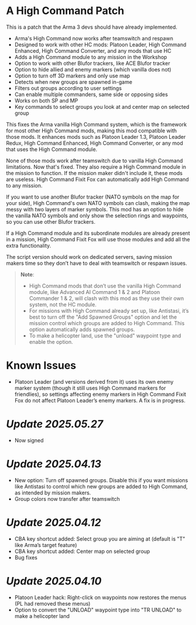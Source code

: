 # A High Command Patch

This is a patch that the Arma 3 devs should have already implemented.

- Arma's High Command now works after teamswitch and respawn
- Designed to work with other HC mods: Platoon Leader, High Command Enhanced, High Command Converter, and any mods that use HC
- Adds a High Command module to any mission in the Workshop
- Option to work with other Blufor trackers, like ACE Blufor tracker
- Option to hide allied and enemy markers (which vanilla does not)
- Option to turn off 3D markers and only use map
- Detects when new groups are spawned in-game
- Filters out groups according to user settings
- Can enable multiple commanders, same side or opposing sides
- Works on both SP and MP
- Key commands to select groups you look at and center map on selected group

This fixes the Arma vanilla High Command system, which is the framework for most other High Command mods, making this mod compatible with those mods. It enhances mods such as Platoon Leader 1.3, Platoon Leader Redux, High Command Enhanced, High Command Converter, or any mod that uses the High Command module.

None of those mods work after teamswitch due to vanilla High Command limitations. Now that's fixed. They also require a High Command module in the mission to function. If the mission maker didn't include it, these mods are useless. High Command Fixit Fox can automatically add High Command to any mission.

If you want to use another Blufor tracker (NATO symbols on the map for your side), High Command's own NATO symbols can clash, making the map messy with two layers of marker symbols. This mod has an option to hide the vanilla NATO symbols and only show the selection rings and waypoints, so you can use other Blufor trackers.

If a High Command module and its subordinate modules are already present in a mission, High Command Fixit Fox will use those modules and add all the extra functionality.

The script version should work on dedicated servers, saving mission makers time so they don’t have to deal with teamswitch or respawn issues.

> **Note**: 
> - High Command mods that don’t use the vanilla High Command module, like Advanced AI Command 1 & 2 and Platoon Commander 1 & 2, will clash with this mod as they use their own system, not the HC module.
> - For missions with High Command already set up, like Antistasi, it’s best to turn off the "Add Spawned Groups" option and let the mission control which groups are added to High Command. This option automatically adds spawned groups.
> - To make a helicopter land, use the "unload" waypoint type and enable the option.

# Known Issues
- Platoon Leader (and versions derived from it) uses its own enemy marker system (though it still uses High Command markers for friendlies), so settings affecting enemy markers in High Command Fixit Fox do not affect Platoon Leader’s enemy markers. A fix is in progress.

# *Update 2025.05.27*
- Now signed

# *Update 2025.04.13*
- New option: Turn off spawned groups. Disable this if you want missions like Antistasi to control which new groups are added to High Command, as intended by mission makers.
- Group colors now transfer after teamswitch

# *Update 2025.04.12*
- CBA key shortcut added: Select group you are aiming at (default is "T" like Arma’s target feature)
- CBA key shortcut added: Center map on selected group
- Bug fixes

# *Update 2025.04.10*
- Platoon Leader hack: Right-click on waypoints now restores the menus (PL had removed these menus)
- Option to convert the "UNLOAD" waypoint type into "TR UNLOAD" to make a helicopter land
